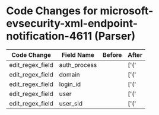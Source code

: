 # Code Changes for microsoft-evsecurity-xml-endpoint-notification-4611 (Parser)

| Code Change | Field Name | Before | After |
|-------------|------------|--------|-------|
| edit_regex_field | auth_process |  | ['(\'|")LogonProcessName(\'|")>({auth_process}[^<"]+)<'] |
| edit_regex_field | domain |  | ['(\'|")SubjectDomainName(\'|")>({domain}[^"\s<]+)<'] |
| edit_regex_field | login_id |  | ['(\'|")SubjectLogonId(\'|")>({login_id}[^"\s<]+)<'] |
| edit_regex_field | user |  | ['(\'|")SubjectUserName(\'|")>({user}[\w\.\-\!\#\^\~]{1,40}\$?)<'] |
| edit_regex_field | user_sid |  | ['(\'|")SubjectUserSid(\'|")>({user_sid}[^"\s<]+)<'] |